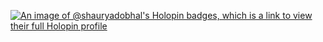 [![An image of @shauryadobhal's Holopin badges, which is a link to view their full Holopin profile](https://holopin.me/shauryadobhal)](https://holopin.io/@shauryadobhal)
